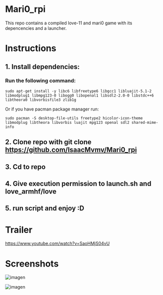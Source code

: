 # Mari0_rpi

This repo contains a compiled love-11 and mari0 game with its depencencies and a launcher.

# Instructions
## 1. Install dependencies:
### Run the following command:
```
sudo apt-get install -y libc6 libfreetype6 libgcc1 libluajit-5.1-2 libmodplug1 libmpg123-0 libogg0 libopenal1 libsdl2-2.0-0 libstdc++6 libtheora0 libvorbisfile3 zlib1g
```
Or if you have pacman package manager run:
```
sudo pacman -S desktop-file-utils freetype2 hicolor-icon-theme libmodplug libtheora libvorbis luajit mpg123 openal sdl2 shared-mime-info
```
## 2. Clone repo with git clone https://github.com/IsaacMvmv/Mari0_rpi
## 3. Cd to repo
## 4. Give execution permission to launch.sh and love_armhf/love
## 5. run script and enjoy :D

# Trailer

https://www.youtube.com/watch?v=SaoHMjS04vU

# Screenshots

![imagen](https://user-images.githubusercontent.com/67015742/119711990-6bd21500-be60-11eb-8fbb-9761ebf179c4.png)

![imagen](https://user-images.githubusercontent.com/67015742/119712093-87d5b680-be60-11eb-9507-57c5ba74adb5.png)
